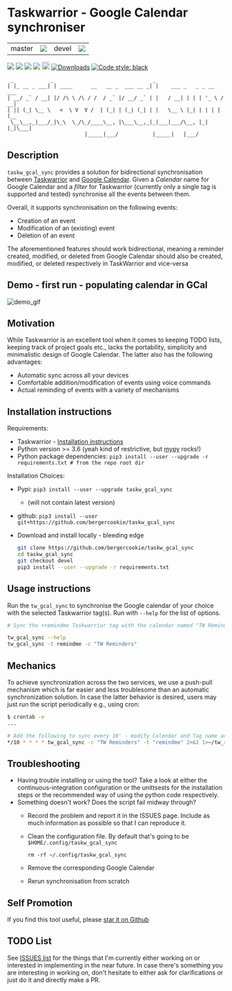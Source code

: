 # Taskwarrior - Google Calendar synchroniser

<table>
  <td>master</td>
  <td>
    <a href="https://travis-ci.com/bergercookie/taskw_gcal_sync" alt="master">
    <img src="https://travis-ci.com/bergercookie/taskw_gcal_sync.svg?branch=master" /></a>
  </td>
  <td>devel</td>
  <td>
    <a href="https://travis-ci.com/bergercookie/taskw_gcal_sync" alt="devel">
    <img src="https://travis-ci.com/bergercookie/taskw_gcal_sync.svg?branch=devel" /></a>
  </td>
</table>

<a href="https://www.codacy.com/app/bergercookie/taskw_gcal_sync" alt="Quality - devel">
<img src="https://api.codacy.com/project/badge/Grade/57206a822c41420bb5792b2cb70f06b5"/></a>
<a href="https://www.codacy.com/app/bergercookie/taskw_gcal_sync">
<img src="https://api.codacy.com/project/badge/Coverage/57206a822c41420bb5792b2cb70f06b5"/></a>
<a href=https://github.com/bergercookie/taskw_gcal_sync/blob/devel/LICENSE" alt="LICENCE">
<img src="https://img.shields.io/github/license/bergercookie/taskw_gcal_sync.svg" /></a>
<a href="https://pypi.org/project/taskw-gcal-sync/" alt="pypi">
<img src="https://img.shields.io/pypi/pyversions/taskw_gcal_sync.svg" /></a>
<a href="https://badge.fury.io/py/taskw-gcal-sync">
<img src="https://badge.fury.io/py/taskw-gcal-sync.svg" alt="PyPI version" height="18"></a>
<a href="https://pepy.tech/project/taskw-gcal-sync">
<img alt="Downloads" src="https://pepy.tech/badge/taskw-gcal-sync"></a>
<a href="https://github.com/psf/black">
<img alt="Code style: black" src="https://img.shields.io/badge/code%20style-black-000000.svg"></a>

```
 _            _                                _
| |_ __ _ ___| | ____      __   __ _  ___ __ _| |    ___ _   _ _ __   ___
| __/ _` / __| |/ /\ \ /\ / /  / _` |/ __/ _` | |   / __| | | | '_ \ / __|
| || (_| \__ \   <  \ V  V /  | (_| | (_| (_| | |   \__ \ |_| | | | | (__
 \__\__,_|___/_|\_\  \_/\_/____\__, |\___\__,_|_|___|___/\__, |_| |_|\___|
                         |_____|___/           |_____|   |___/
```

## Description

`taskw_gcal_sync` provides a solution for bidirectional synchronisation between
[Taskwarrior](https://taskwarrior.org) and [Google
Calendar](https://calendar.google.com). Given a *Calendar* name for Google
Calendar and a *filter* for Taskwarrior (currently only a single tag is
supported and tested) synchronise all the events between them.

Overall, it supports synchronisation on the following events:

- Creation of an event
- Modification of an (existing) event
- Deletion of an event

The aforementioned features should work bidirectional, meaning a reminder
created, modified, or deleted from Google Calendar should also be created,
modified, or deleted respectively in TaskWarrior and vice-versa

## Demo - first run - populating calendar in GCal

![demo_gif](https://github.com/bergercookie/taskw_gcal_sync/blob/master/misc/demo.gif)

## Motivation

While Taskwarrior is an excellent tool when it comes to keeping TODO lists,
keeping track of project goals etc., lacks the portability, simplicity and
minimalistic design of Google Calendar. The latter also has the following
advantages:

- Automatic sync across all your devices
- Comfortable addition/modification of events using voice commands
- Actual reminding of events with a variety of mechanisms

## Installation instructions

Requirements:

- Taskwarrior - [Installation instructions](https://taskwarrior.org/download/)
- Python version >= 3.6 (yeah kind of restrictive, but
  [mypy](http://mypy-lang.org/) rocks!)
- Python package dependencies:  `pip3 install --user --upgrade -r requirements.txt # from the repo root dir`

Installation Choices:

- Pypi: `pip3 install --user --upgrade taskw_gcal_sync`
  + (will not contain latest version)
- github: `pip3 install --user git+https://github.com/bergercookie/taskw_gcal_sync`
- Download and install locally - bleeding edge

    ```sh
    git clone https://github.com/bergercookie/taskw_gcal_sync
    cd taskw_gcal_sync
    git checkout devel
    pip3 install --user --upgrade -r requirements.txt
    ```

## Usage instructions

Run the `tw_gcal_sync` to synchronise the Google calendar of your choice with
the selected Taskwarrior tag(s). Run with `--help` for the list of options.

```sh
# Sync the +remindme Taskwarrior tag with the calendar named "TW Reminders"

tw_gcal_sync --help
tw_gcal_sync -t remindme -c "TW Reminders"
```

## Mechanics

To achieve synchronization across the two services, we use a push-pull mechanism
which is far easier and less troublesome than an automatic synchronization
solution. In case the latter behavior is desired, users may just run the
script periodically e.g., using cron:

```sh
$ crontab -e
...

# Add the following to sync every 10' - modify Calendar and Tag name accordingly
*/10 * * * * tw_gcal_sync -c "TW Reminders" -t "remindme" 2>&1 1>~/tw_reminders_latest.log

```


## Troubleshooting

* Having trouble installing or using the tool? Take a look at either the
    continuous-integration configuration or the unittsests for the installation
    steps or the recommended way of using the python code respectively.
* Something doesn't work? Does the script fail midway through?
  * Record the problem and report it in the ISSUES page. Include as much
      information as possible so that I can reproduce it.
  * Clean the configuration file. By default that's going to be
      `$HOME/.config/taskw_gcal_sync`

      `rm -rf ~/.config/taskw_gcal_sync`
  * Remove the corresponding Google Calendar
  * Rerun synchronisation from scratch

## Self Promotion

If you find this tool useful, please [star it on
Github](https://github.com/bergercookie/taskw_gcal_sync)

## TODO List

See [ISSUES list](https://github.com/bergercookie/taskw_gcal_sync/issues) for
the things that I'm currently either working on or interested in implementing in
the near future. In case there's something you are interesting in working on,
don't hesitate to either ask for clarifications or just do it and directly make
a PR.
